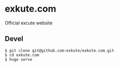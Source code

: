 # exkute.com

Official excute website 

## Devel

```
$ git clone git@github.com:exkute/exkute.com.git
$ cd exkute.com
$ hugo serve
```
